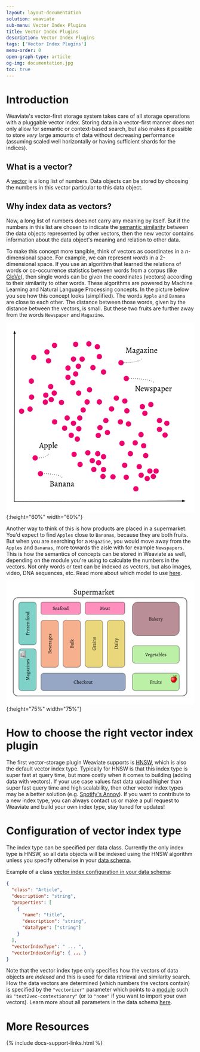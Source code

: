 ```yaml
---
layout: layout-documentation
solution: weaviate
sub-menu: Vector Index Plugins
title: Vector Index Plugins
description: Vector Index Plugins
tags: ['Vector Index Plugins']
menu-order: 0
open-graph-type: article
og-img: documentation.jpg
toc: true
---
```


# Introduction

Weaviate's vector-first storage system takes care of all storage operations with a pluggable vector index. Storing data in a vector-first manner does not only allow for semantic or context-based search, but also makes it possible to store *very* large amounts of data without decreasing performance (assuming scaled well horizontally or having sufficient shards for the indices). 

## What is a vector? 
A [vector](https://en.wikipedia.org/wiki/Euclidean_vector) is a long list of numbers. Data objects can be stored by choosing the numbers in this vector particular to this data object. 

## Why index data as vectors?
Now, a long list of numbers does not carry any meaning by itself. But if the numbers in this list are chosen to indicate the [semantic similarity](https://en.wikipedia.org/wiki/Semantic_similarity) between the data objects represented by other vectors, then the new vector contains information about the data object's meaning and relation to other data. 

To make this concept more tangible, think of vectors as coordinates in a *n*-dimensional space. For example, we can represent *words* in a 2-dimensional space. If you use an algorithm that learned the relations of words or co-occurrence statistics between words from a corpus (like [GloVe](https://github.com/stanfordnlp/GloVe)), then single words can be given the coordinates (vectors) according to their similarity to other words. These algorithms are powered by Machine Learning and Natural Language Processing concepts. In the picture below you see how this concept looks (simplified). The words `Apple` and `Banana` are close to each other. The distance between those words, given by the distance between the vectors, is small. But these two fruits are further away from the words `Newspaper` and `Magazine`. 

![2D Vectors visualization](/img/guides/vectors-2d.svg "2D Vectors visualization"){:height="60%" width="60%"}

Another way to think of this is how products are placed in a supermarket. You'd expect to find `Apples` close to `Bananas`, because they are both fruits. But when you are searching for a `Magazine`, you would move away from the `Apples` and `Bananas`, more towards the aisle with for example `Newspapers`. This is how the semantics of concepts can be stored in Weaviate as well, depending on the module you're using to calculate the numbers in the vectors. Not only words or text can be indexed as vectors, but also images, video, DNA sequences, etc. Read more about which model to use [here](../modules/index.html).

![Supermarket map visualization](/img/guides/supermarket.svg "Supermarket map visualization"){:height="75%" width="75%"}

# How to choose the right vector index plugin
The first vector-storage plugin Weaviate supports is [HNSW](./hnsw.html), which is also the default vector index type. Typically for HNSW is that this index type is super fast at query time, but more costly when it comes to building (adding data with vectors). If your use case values fast data upload higher than super fast query time and high scalability, then other vector index types may be a better solution (e.g. [Spotify's Annoy](https://github.com/spotify/annoy)). If you want to contribute to a new index type, you can always contact us or make a pull request to Weaviate and build your own index type, stay tuned for updates!

# Configuration of vector index type
The index type can be specified per data class. Currently the only index type is HNSW, so all data objects will be indexed using the HNSW algorithm unless you specify otherwise in your [data schema](../data-schema/schema-configuration.html). 

Example of a class [vector index configuration in your data schema](../data-schema/schema-configuration.html): 
```json
{
  "class": "Article",
  "description": "string",
  "properties": [ 
    {
      "name": "title",
      "description": "string",
      "dataType": ["string"]
    }
  ],
  "vectorIndexType": " ... ",
  "vectorIndexConfig": { ... }
}
```

Note that the vector index type only specifies how the vectors of data objects are *indexed* and this is used for data retrieval and similarity search. How the data vectors are determined (which numbers the vectors contain) is specified by the `"vectorizer"` parameter which points to a [module](../modules/index.html) such as `"text2vec-contextionary"` (or to `"none"` if you want to import your own vectors). Learn more about all parameters in the data schema [here](../data-schema/schema-configuration.html).


# More Resources

{% include docs-support-links.html %}